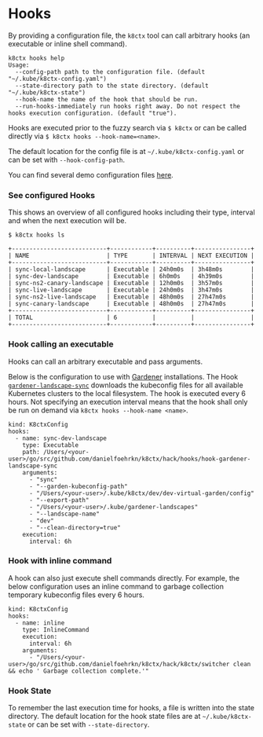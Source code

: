 # Hooks

By providing a configuration file, the `k8ctx` tool can call arbitrary hooks (an executable or inline shell command).

```
k8ctx hooks help
Usage:
  --config-path path to the configuration file. (default "~/.kube/k8ctx-config.yaml")
  --state-directory path to the state directory. (default "~/.kube/k8ctx-state")
  --hook-name the name of the hook that should be run.
  --run-hooks-immediately run hooks right away. Do not respect the hooks execution configuration. (default "true").
```

Hooks are executed prior to the fuzzy search via `$ k8ctx` or 
can be called directly via `$ k8ctx hooks --hook-name=<name>`.

The default location for the config file is at `~/.kube/k8ctx-config.yaml` or can be set with `--hook-config-path`.
 
You can find several demo configuration files [here](https://github.com/danielfoehrKn/k8ctx/tree/master/resources/demo-configs).

### See configured Hooks

This shows an overview of all configured hooks including their type, interval and when the next execution will be.
```
$ k8ctx hooks ls

+---------------------------+------------+----------+----------------+
| NAME                      | TYPE       | INTERVAL | NEXT EXECUTION |
+---------------------------+------------+----------+----------------+
| sync-local-landscape      | Executable | 24h0m0s  | 3h48m0s        |
| sync-dev-landscape        | Executable | 6h0m0s   | 4h39m0s        |
| sync-ns2-canary-landscape | Executable | 12h0m0s  | 3h57m0s        |
| sync-live-landscape       | Executable | 24h0m0s  | 3h47m0s        |
| sync-ns2-live-landscape   | Executable | 48h0m0s  | 27h47m0s       |
| sync-canary-landscape     | Executable | 48h0m0s  | 27h47m0s       |
+---------------------------+------------+----------+----------------+
| TOTAL                     | 6          |          |                |
+---------------------------+------------+----------+----------------+
```
### Hook calling an executable

Hooks can call an arbitrary executable and pass arguments.

Below is the configuration to use with [Gardener](https://github.com/gardener/gardener) installations.
The Hook [`gardener-landscape-sync`](https://github.com/danielfoehrKn/k8ctx/tree/master/hooks/gardener-landscape-sync) downloads the 
kubeconfig files for all available Kubernetes clusters to the local filesystem.
The hook is executed every 6 hours.
Not specifying an execution interval means that the hook shall only be run on demand via `k8ctx hooks --hook-name <name>`.

```
kind: K8ctxConfig
hooks:
  - name: sync-dev-landscape
    type: Executable
    path: /Users/<your-user>/go/src/github.com/danielfoehrkn/k8ctx/hack/hooks/hook-gardener-landscape-sync
    arguments:
      - "sync"
      - "--garden-kubeconfig-path"
      - "/Users/<your-user>/.kube/k8ctx/dev/dev-virtual-garden/config"
      - "--export-path"
      - "/Users/<your-user>/.kube/gardener-landscapes"
      - "--landscape-name"
      - "dev"
      - "--clean-directory=true"
    execution:
      interval: 6h
```

### Hook with inline command

A hook can also just execute shell commands directly. 
For example, the below configuration uses an inline command to garbage collection temporary kubeconfig files every 6 hours.

```
kind: K8ctxConfig
hooks:
  - name: inline
    type: InlineCommand
    execution:
      interval: 6h
    arguments:
      - "/Users/<your-user>/go/src/github.com/danielfoehrkn/k8ctx/hack/k8ctx/switcher clean && echo ' Garbage collection complete.'"
```

### Hook State

To remember the last execution time for hooks, a file is written into the state directory.
The default location for the hook state files are at `~/.kube/k8ctx-state` or can be set with `--state-directory`.
 
